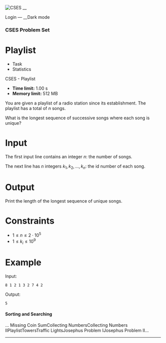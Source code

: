 ![CSES](/logo.png?1) __

Login — __Dark mode

### CSES Problem Set

# Playlist

  * Task
  * Statistics

CSES - Playlist

  * **Time limit:** 1.00 s
  * **Memory limit:** 512 MB

You are given a playlist of a radio station since its establishment. The
playlist has a total of $n$ songs.

What is the longest sequence of successive songs where each song is unique?

# Input

The first input line contains an integer $n$: the number of songs.

The next line has $n$ integers $k_1,k_2,\ldots,k_n$: the id number of each
song.

# Output

Print the length of the longest sequence of unique songs.

# Constraints

  * $1 \le n \le 2 \cdot 10^5$
  * $1 \le k_i \le 10^9$

# Example

Input:

``` 8 1 2 1 3 2 7 4 2 ```

Output:

``` 5 ```

#### Sorting and Searching

... Missing Coin SumCollecting NumbersCollecting Numbers
IIPlaylistTowersTraffic LightsJosephus Problem IJosephus Problem II...

* * *


